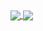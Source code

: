 <a href="https://github.com/aaronrtwo/">
    <img align="center" src="https://github-readme-stats.vercel.app/api?username=aaronrtwo&count_private=true&show_icons=true&hide=contribs&theme=vue-dark " />
</a>
<a href="https://github.com/aaronrtwo/">
    <img align="center" src="https://github-readme-stats.vercel.app/api/top-langs/?username=aaronrtwo&layout=compact&theme=vue-dark" />
</a>

